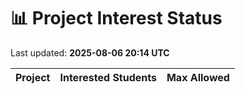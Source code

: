 # 📊 Project Interest Status

Last updated: **2025-08-06 20:14 UTC**

| Project | Interested Students | Max Allowed |
|---------|---------------------|-------------|
